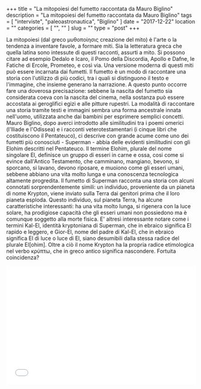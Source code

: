 +++
title = "La mitopoiesi del fumetto raccontata da Mauro Biglino"
description = "La mitopoiesi del fumetto raccontata da Mauro Biglino"
tags = [ "interviste", "paleoastronautica", "Biglino" ]
date = "2017-12-22"
location = ""
categories = [
  "",
  ""
]
slug = ""
type = "post"
+++

La mitopoiesi (dal greco μυθοποίησις creazione del mito) è l'arte o la tendenza a inventare favole, a formare miti. Sia la letteratura greca che quella latina sono intessute di questi racconti, assurti a mito. Si possono citare ad esempio Dedalo e Icaro, il Pomo della Discordia, Apollo e Dafne, le Fatiche di Ercole, Prometeo, e così via. Una versione moderna di questi miti può essere incarnata dai fumetti. Il fumetto è un modo di raccontare una storia con l'utilizzo di più codici, tra i quali si distinguono il testo e l'immagine, che insieme generano la narrazione. A questo punto occorre fare una doverosa precisazione: sebbene la nascita del fumetto sia considerata coeva con la nascita del cinema, nella sostanza può essere accostata ai geroglifici egizi e alle pitture rupestri. La modalità di raccontare una storia tramite testi e immagini sembra una forma ancestrale innata nell'uomo, utilizzata anche dai bambini per esprimere semplici concetti. Mauro Biglino, dopo averci introdotto alle similitudini tra i poemi omerici (l'Iliade e l'Odissea) e i racconti veterotestamentari (i cinque libri che costituiscono il Pentateuco), ci descrive con grande acume come uno dei fumetti più conosciuti - Superman - abbia delle evidenti similitudini con gli Elohim descritti nel Pentateuco. Il termine Elohim, plurale del nome singolare El, definisce un gruppo di esseri in carne e ossa, cosi come si evince dall'Antico Testamento, che camminano, mangiano, bevono, si sporcano, si lavano, devono riposare, e muoiono come gli esseri umani, sebbene abbiano una vita molto lunga e una conoscenza tecnologica altamente progredita. Il fumetto di Superman racconta una storia con alcuni connotati sorprendentemente simili: un individuo, proveniente da un pianeta di nome Krypton, viene inviato sulla Terra dai genitori prima che il loro pianeta esploda. Questo individuo, sul pianeta Terra, ha alcune caratteristiche interessanti: ha una vita molto lunga, si rigenera con la luce solare, ha prodigiose capacità che gli esseri umani non possiedono ma è comunque soggetto alla morte fisica. E' altresì interessante notare come i termini Kal-El, identità kryptoniana di Superman, che in ebraico significa El rapido e leggero, e Gior-El, nome del padre di Kal-El, che in ebraico significa El di luce o luce di El, siano desumibili dalla stessa radice del plurale El[ohim]. Oltre a ciò il nome Krypton ha la propria radice etimologica nel verbo κρύπτω, che in greco antico significa nascondere. Fortuita coincidenza?

<div style="position: relative; padding-bottom: 56.25%; padding-top: 30px; height: 0; overflow: hidden;">
  <iframe src="//www.youtube.com/embed/8vxDzSp4khQ"
  style="position: absolute; top: 0; left: 0; width: 100%; height: 100%;" allowfullscreen frameborder="0" title="YouTube Video"></iframe>
</div>
